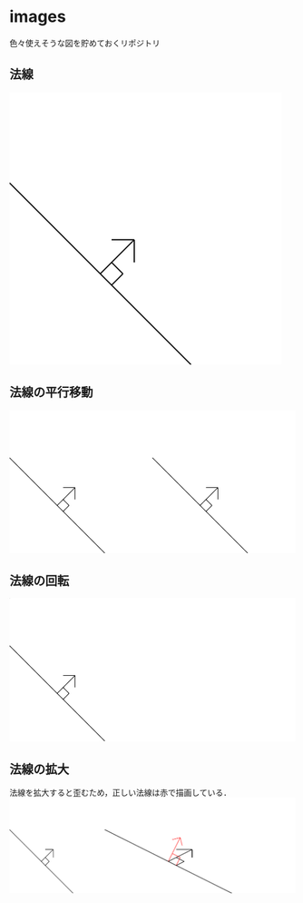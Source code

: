 # images
色々使えそうな図を貯めておくリポジトリ

## 法線
![法線](https://github.com/ryutorion/images/blob/master/normal.svg)
## 法線の平行移動
![法線の平行移動](https://github.com/ryutorion/images/blob/master/normal-translation.svg)
## 法線の回転
![法線の回転](https://github.com/ryutorion/images/blob/master/normal-rotation.svg)
## 法線の拡大
法線を拡大すると歪むため，正しい法線は赤で描画している．
![法線の拡大](https://github.com/ryutorion/images/blob/master/normal-scaling.svg)

